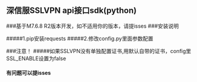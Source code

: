 ## 深信服SSLVPN api接口sdk(python)
###基于M7.6.8 R2版本开发，如不适用你的版本，请提isses
###安装说明

#####1.pip安装requests
#####2.修改config.py里面参数配置 

###注意！
#####如果SSLVPN没有单独配置证书,用默认自带的证书，config里SSL_ENABLE设置为false


#### 有问题可以提isses